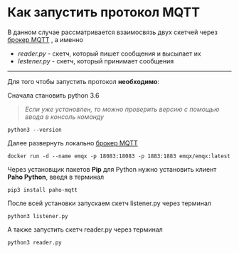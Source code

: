 		
#  Как запустить протокол MQTT #
			
				
В данном случае рассматривается взаимосвязь двух скетчей через [брокер MQTT](https://hub.docker.com/r/emqx/emqx) , а именно

- *reader.py* - скетч, который пишет сообщения и высылает их
- *lestener.py* - скетч, который принимает сообщения
***

Для того чтобы запустить протокол **необходимо**: 

Сначала становить python 3.6

>*Если уже установлен, то можно проверить версию с помощью ввода в консоль команду*

	python3 --version

Далее развернуть локально [брокер MQTT](https://hub.docker.com/r/emqx/emqx)


	docker run -d --name emqx -p 18083:18083 -p 1883:1883 emqx/emqx:latest

Через установщик пакетов **Pip** для Python нужно установить клиент **Paho Python**, введя в терминал 


	pip3 install paho-mqtt

После всей установки запускаем скетч listener.py через терминал


	python3 listener.py

А также запустить скетч reader.py через терминал


	python3 reader.py


								
		

